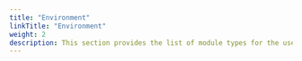 ```yaml
---
title: "Environment"
linkTitle: "Environment"
weight: 2
description: This section provides the list of module types for the user to use in an GCP environment opta yaml (a root one with no environments on top specified), along with their inputs and outputs.
---
```

